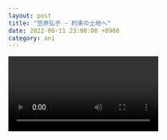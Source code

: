 ```yaml
---
layout: post
title: "笠原弘子 - 約束の土地へ"
date: 2022-06-11 23:00:00 +0900
category: ani
---
```


<div class="video-container">
    <video id="player" class="video-js vjs-default-skin vjs-big-play-centered" data-json="/public/json/ani/笠原弘子 - 約束の土地へ.json"></video>
</div>

```
```